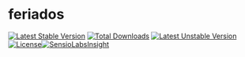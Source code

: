 # feriados
[![Latest Stable Version](https://poser.pugx.org/fgoni/feriados/v/stable)](https://packagist.org/packages/fgoni/feriados) [![Total Downloads](https://poser.pugx.org/fgoni/feriados/downloads)](https://packagist.org/packages/fgoni/feriados) [![Latest Unstable Version](https://poser.pugx.org/fgoni/feriados/v/unstable)](https://packagist.org/packages/fgoni/feriados) [![License](https://poser.pugx.org/fgoni/feriados/license)](https://packagist.org/packages/fgoni/feriados)[![SensioLabsInsight](https://insight.sensiolabs.com/projects/ae2b9eb3-19a3-4016-b3ba-de60a065aef8/mini.png)](https://insight.sensiolabs.com/projects/ae2b9eb3-19a3-4016-b3ba-de60a065aef8)
